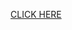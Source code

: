 <a href = "https://github.com/rimolch/toph_challenge.github.io/tree/main/Sum_of_Big_num">CLICK HERE</a>
